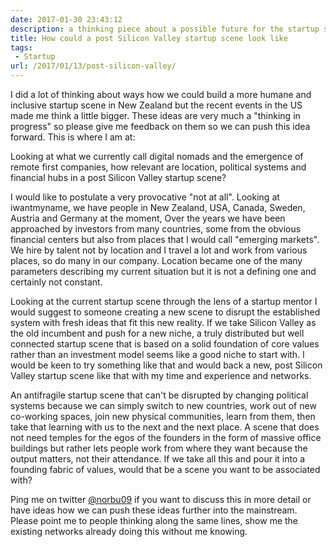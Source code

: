 ```yaml
---
date: 2017-01-30 23:43:12
description: a thinking piece about a possible future for the startup scene
title: How could a post Silicon Valley startup scene look like
tags: 
 - Startup
url: /2017/01/13/post-silicon-valley/
---
```


I did a lot of thinking about ways how we could build a more humane and
inclusive startup scene in New Zealand but the recent events in the US
made me think a little bigger. These ideas are very much a "thinking in
progress" so please give me feedback on them so we can push this idea
forward. This is where I am at:

Looking at what we currently call digital nomads and the emergence of
remote first companies, how relevant are location, political systems and
financial hubs in a post Silicon Valley startup scene?

I would like to postulate a very provocative "not at all". Looking at
iwantmyname, we have people in New Zealand, USA, Canada, Sweden, Austria
and Germany at the moment, Over the years we have been approached by
investors from many countries, some from the obvious financial centers but
also from places that I would call "emerging markets". We hire by talent
not by location and I travel a lot and work from various places, so do
many in our company. Location became one of the many parameters
describing my current situation but it is not a defining one and
certainly not constant.

Looking at the current startup scene through the lens of a startup
mentor I would suggest to someone creating a new scene to disrupt the
established system with fresh ideas that fit this new reality. If we
take Silicon Valley as the old incumbent and push for a new niche, a
truly distributed but well connected startup scene that is based on a
solid foundation of core values rather than an investment model seems
like a good niche to start with. I would be keen to try something like
that and would back a new, post Silicon Valley startup scene like that
with my time and experience and networks.

An antifragile startup scene that can't be disrupted by changing
political systems because we can simply switch to new countries, work
out of new co-working spaces, join new physical communities, learn
from them, then take that learning with us to the next and the next
place. A scene that does not need temples for the egos of the founders in
the form of massive office buildings but rather lets people work from
where they want because the output matters, not their attendance. If we
take all this and pour it into a founding fabric of values, would that
be a scene you want to be associated with?

Ping me on twitter [@norbu09](https://twitter.com/norbu09) if you want
to discuss this in more detail or have ideas how we can push these ideas
further into the mainstream. Please point me to people thinking along
the same lines, show me the existing networks already doing this without
me knowing.

